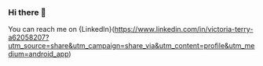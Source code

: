 ### Hi there 👋

<!--
**VickkyT/VickkyT** is a ✨ _special_ ✨ repository because its `README.md` (this file) appears on your GitHub profile.

Here are some ideas to get you started:

- 🔭 I’m currently working on Data Analysis
- 🌱 I’m currently learning ...
- 👯 I’m looking to collaborate on ...
- 🤔 I’m looking for help with ...
- 💬 Ask me about ...
- 📫 How to reach me: ...
- 😄 Pronouns: ...
- ⚡ Fun fact: ...
-->
You can reach me on {LinkedIn}(https://www.linkedin.com/in/victoria-terry-a62058207?utm_source=share&utm_campaign=share_via&utm_content=profile&utm_medium=android_app)
